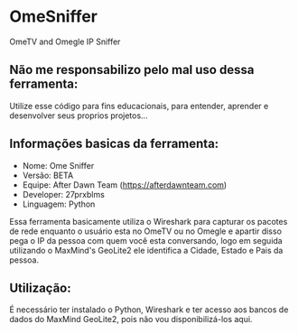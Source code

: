 # OmeSniffer
OmeTV and Omegle IP Sniffer

## Não me responsabilizo pelo mal uso dessa ferramenta:
Utilize esse código para fins educacionais, para entender, aprender e desenvolver seus proprios projetos...

## Informações basicas da ferramenta:

- Nome: Ome Sniffer
- Versão: BETA
- Equipe: After Dawn Team (https://afterdawnteam.com)
- Developer: 27prxblms
- Linguagem: Python

Essa ferramenta basicamente utiliza o Wireshark para capturar os pacotes de rede enquanto o usuário esta no OmeTV ou no Omegle e apartir disso pega o IP da pessoa com quem você esta conversando, logo em seguida utilizando o MaxMind's GeoLite2 ele identifica a Cidade, Estado e Pais da pessoa.

## Utilização:

É necessário ter instalado o Python, Wireshark e ter acesso aos bancos de dados do MaxMind GeoLite2, pois não vou disponibilizá-los aqui.
